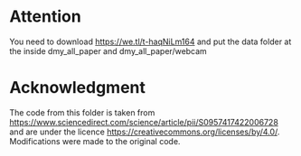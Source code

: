 # Attention

You need to download https://we.tl/t-haqNiLm164 and put the data folder at the inside dmy_all_paper and dmy_all_paper/webcam

# Acknowledgment
The code from this folder is taken from https://www.sciencedirect.com/science/article/pii/S0957417422006728 and are under the licence https://creativecommons.org/licenses/by/4.0/. Modifications were made to the original code.

